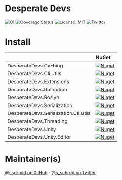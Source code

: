 # Desperate Devs

[![CI](https://github.com/sschmid/DesperateDevs/actions/workflows/ci.yml/badge.svg)](https://github.com/sschmid/DesperateDevs/actions/workflows/ci.yml)
[![Coverage Status](https://coveralls.io/repos/github/sschmid/DesperateDevs/badge.svg)](https://coveralls.io/github/sschmid/DesperateDevs)
[![License: MIT](https://img.shields.io/github/license/sschmid/DesperateDevs)](https://github.com/sschmid/DesperateDevs/blob/main/LICENSE.md)
[![Twitter](https://img.shields.io/twitter/follow/s_schmid)][twitter-sschmid]

# Install

|                                       | NuGet                                                                                                                                                  |
|:--------------------------------------|:-------------------------------------------------------------------------------------------------------------------------------------------------------|
| DesperateDevs.Caching                 | [![Nuget](https://img.shields.io/nuget/v/DesperateDevs.Caching)](https://www.nuget.org/packages/DesperateDevs.Caching)                                 |
| DesperateDevs.Cli.Utils               | [![Nuget](https://img.shields.io/nuget/v/DesperateDevs.Cli.Utils)](https://www.nuget.org/packages/DesperateDevs.Cli.Utils)                             |
| DesperateDevs.Extensions              | [![Nuget](https://img.shields.io/nuget/v/DesperateDevs.Extensions)](https://www.nuget.org/packages/DesperateDevs.Extensions)                           |
| DesperateDevs.Reflection              | [![Nuget](https://img.shields.io/nuget/v/DesperateDevs.Reflection)](https://www.nuget.org/packages/DesperateDevs.Reflection)                           |
| DesperateDevs.Roslyn                  | [![Nuget](https://img.shields.io/nuget/v/DesperateDevs.Roslyn)](https://www.nuget.org/packages/DesperateDevs.Roslyn)                                   |
| DesperateDevs.Serialization           | [![Nuget](https://img.shields.io/nuget/v/DesperateDevs.Serialization)](https://www.nuget.org/packages/DesperateDevs.Serialization)                     |
| DesperateDevs.Serialization.Cli.Utils | [![Nuget](https://img.shields.io/nuget/v/DesperateDevs.Serialization.Cli.Utils)](https://www.nuget.org/packages/DesperateDevs.Serialization.Cli.Utils) |
| DesperateDevs.Threading               | [![Nuget](https://img.shields.io/nuget/v/DesperateDevs.Threading)](https://www.nuget.org/packages/DesperateDevs.Threading)                             |
| DesperateDevs.Unity                   | [![Nuget](https://img.shields.io/nuget/v/DesperateDevs.Unity)](https://www.nuget.org/packages/DesperateDevs.Unity)                                     |
| DesperateDevs.Unity.Editor            | [![Nuget](https://img.shields.io/nuget/v/DesperateDevs.Unity.Editor)](https://www.nuget.org/packages/DesperateDevs.Unity.Editor)                       |

# Maintainer(s)
[@sschmid on GitHub][github-sschmid] - [@s_schmid on Twitter][twitter-sschmid]

[github-sschmid]: https://github.com/sschmid "@sschmid"
[twitter-sschmid]: https://twitter.com/intent/follow?original_referer=https%3A%2F%2Fgithub.com%2Fsschmid%DesperateDevs&screen_name=s_schmid&tw_p=followbutton "s_schmid on Twitter"
